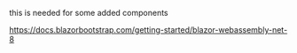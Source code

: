 this is needed for some added components 

https://docs.blazorbootstrap.com/getting-started/blazor-webassembly-net-8
